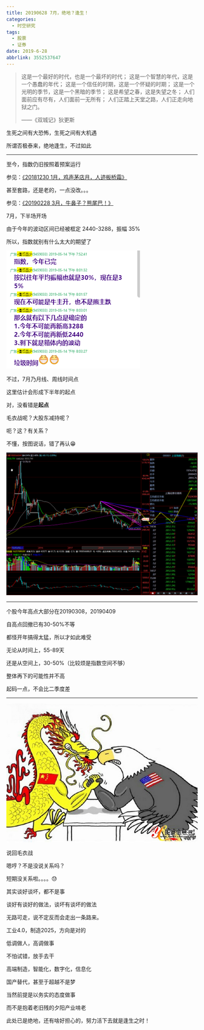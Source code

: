 ```yaml
---
title: 20190628 7月，绝地？逢生！
categories:
  - 时空研究
tags:
  - 股票
  - 证券
date: 2019-6-28
abbrlink: 3552537647
---
```

> 这是一个最好的时代，也是一个最坏的时代； 
> 这是一个智慧的年代，这是一个愚蠢的年代； 
> 这是一个信任的时期，这是一个怀疑的时期； 
> 这是一个光明的季节，这是一个黑暗的季节； 
> 这是希望之春，这是失望之冬； 
> 人们面前应有尽有，人们面前一无所有； 
> 人们正踏上天堂之路，人们正走向地狱之门。
> 
>  ——《双城记》狄更斯

生死之间有大恐怖，生死之间有大机遇

所谓否极泰来，绝地逢生，不过如此

---

至今，指数仍旧按照着预案运行

参见：[《20181230 1月，鸡声茅店月，人迹板桥霜》](365256481.html)

甚至套路，还是老的，一点没改。。。

参见：[《20190228 3月，牛鼻子？熊尾巴！》 ](3091606600.html)

7月，下半场开场

由于今年的波动区间已经被框定 2440-3288，振幅 35%

所以，指数就别有什么太大的期望了

![20190630-0](/images/20190630-0.png)

不过，7月乃月线、周线时间点

这里估计会形成下半年的起点

对，没看错是**起点**

毛衣战呢？大股东减持呢？

呃？这？有关系？

不懂，按图说话，错了再认😁

![20190630-1](/images/20190630-1.png)

---

个股今年高点大部分在20190308，20190409

自高点回撤已有30-50%不等

都怪开年搞得太猛，所以才如此难受

无论从时间上，55-89天

还是从空间上，30-50%（比较烦是指数空间不够）

整体再下的可能性并不高

起码一点，不会比二季度差

---
![20190630-2](/images/20190630-2.jpeg)

说回毛衣战

嗯哼？不是没说关系吗？

短期没关系啦。。。。😓

其实谈好谈坏，都不是事

谈好有谈好的做法，谈坏有谈坏的做法

无路可走，说不定反而会走出一条路来。

工业4.0，制造2025，方向是对的

低调做人，高调做事

不怕试错，放手去干

高端制造，智能化，数字化，信息化

国产替代，甚至于超越不是梦

当然前提是以务实的态度做事

而不是抱着老旧残的夕阳产业啃老

此处已是绝地，还有啥好担心的，努力活下去就是逢生之时！
